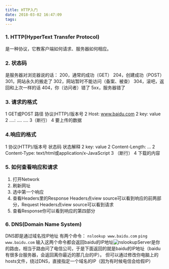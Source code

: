 ```yaml
---
title: HTTP入门
date: 2018-03-02 16:47:09
tags:
---
```

### 1. HTTP(HyperText Transfer Protocol)
是一种协议，它教客户端如何请求、服务器如何相应。

### 2. 状态码
是服务器对浏览器说的话：
200，通常的成功（GET）
204，创建成功（POST）
301，网站永久的搬走了
302，网站暂时不能访问（备案、被查）
304，滚吧，返回和上次一样的话
404，你（访问者）错了
5xx，服务器错了

### 3. 请求的格式
1 GET或POST   路径   协议(HTTP)/版本号
2 Host: www.baidu.com
2 key: value
2 ....: ....
....
3（断行）
4  要上传的数据

### 4.响应的格式
1 协议(HTTP)/版本号  状态码  状态解释
2 key: value
2 Content-Length: ...
2 Content-Type: text/html或application/x-JavaScript
3 （断行）
4 下载的内容

### 5. 如何查看响应和请求
1. 打开Network
2. 刷新网址
3. 选中第一个响应
4. 查看Headers里的Response Headers点view source可以看到响应的前两部分，Request Headers点view source可以看到请求
5. 查看Response你可以看到响应的第四部分

### 6. DNS(Domain Name System)
DNS即是通过域名找IP地址
有两个命令：
`nslookup www.baidu.com`
`ping www.baidu.com`
输入这两个命令都会返回baidu的IP地址![nslookup](/images/nslookup)Server是你的路由，相当于路由问了电信公司，于是下面返回的就是baidu的IP地址（baidu有很多台服务器，会返回离你最近的那几台的IP）。
但可以通过修改你电脑上的hosts文件，绕过DNS，直接指定一个域名的IP（因为有时候电信会给假IP）
